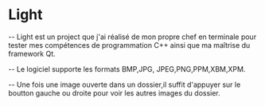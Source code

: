 # Light

-- Light est un project que j'ai réalisé de mon propre chef en terminale pour tester mes compétences de programmation C++ ainsi que ma maîtrise du framework Qt.

-- Le logiciel supporte les formats BMP,JPG, JPEG,PNG,PPM,XBM,XPM. 

-- Une fois une image ouverte dans un dossier,il suffit d'appuyer sur le boutton gauche ou droite pour voir les autres images du dossier.
